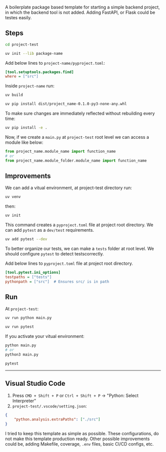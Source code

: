 A boilerplate package based template for starting a simple backend project, in which the backend 
tool is not added. Adding FastAPI, or Flask could be testes easily.

## Steps

```bash
cd project-test

uv init --lib package-name
```

Add below lines to `project-name/pyproject.toml`:

```ini
[tool.setuptools.packages.find]
where = ["src"]
```

Inside  `project-name` run:

```bash
uv build

uv pip install dist/project_name-0.1.0-py3-none-any.whl
```

To make sure changes are immediately reflected without rebuilding every time:

```bash
uv pip install -e .
```

Now, if we create a `main.py` at `project-test` root level
we can access a module like below:

```python
from project_name.module_name import function_name
# or
from project_name.module_folder.module_name import function_name
```

## Improvements

We can add a vitual environment, at project-test directory run:

```bash
uv venv
```
then:

```bash
uv init
```

This command creates a `pyproject.toml` file at project root directory.
We can add `pytest` as a `dev/test` requirements. 

```bash
uv add pytest --dev
```

To better organize our tests, we can make a `tests` folder at root level.
We should configure `pytest` to detect testscorrectly.

Add below lines to `pyproject.toml` file at project root directory.

```ini
[tool.pytest.ini_options]
testpaths = ["tests"]
pythonpath = ["src"]  # Ensures src/ is in path
```

## Run

At `project-test`:

```bash
uv run python main.py
```

```bash
uv run pytest
```

If you activate your vitual environment:

```bash
python main.py
# or
python3 main.py
```

```bash
pytest
```
***

## Visual Studio Code

1. Press `CMD + Shift + P` or `Ctrl + Shift + P` → "Python: Select Interpreter"
2. `project-test/.vscode/setting.json`:

```json
{
    "python.analysis.extraPaths": ["./src"]
}
```

I tried to keep this template as simple as possible. These configurations,
do not make this template production ready. Other possible improvements
could be, adding Makefile, coverage, `.env` files, basic CI/CD configs, etc.

